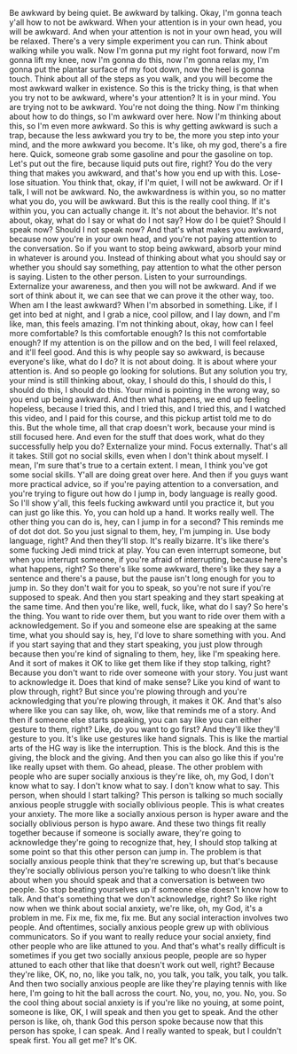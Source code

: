  Be awkward by being quiet. Be awkward by talking. Okay, I'm gonna teach y'all how to not be awkward. When your attention is in your own head, you will be awkward. And when your attention is not in your own head, you will be relaxed. There's a very simple experiment you can run. Think about walking while you walk. Now I'm gonna put my right foot forward, now I'm gonna lift my knee, now I'm gonna do this, now I'm gonna relax my, I'm gonna put the plantar surface of my foot down, now the heel is gonna touch. Think about all of the steps as you walk, and you will become the most awkward walker in existence. So this is the tricky thing, is that when you try not to be awkward, where's your attention? It is in your mind. You are trying not to be awkward. You're not doing the thing. Now I'm thinking about how to do things, so I'm awkward over here. Now I'm thinking about this, so I'm even more awkward. So this is why getting awkward is such a trap, because the less awkward you try to be, the more you step into your mind, and the more awkward you become. It's like, oh my god, there's a fire here. Quick, someone grab some gasoline and pour the gasoline on top. Let's put out the fire, because liquid puts out fire, right? You do the very thing that makes you awkward, and that's how you end up with this. Lose-lose situation. You think that, okay, if I'm quiet, I will not be awkward. Or if I talk, I will not be awkward. No, the awkwardness is within you, so no matter what you do, you will be awkward. But this is the really cool thing. If it's within you, you can actually change it. It's not about the behavior. It's not about, okay, what do I say or what do I not say? How do I be quiet? Should I speak now? Should I not speak now? And that's what makes you awkward, because now you're in your own head, and you're not paying attention to the conversation. So if you want to stop being awkward, absorb your mind in whatever is around you. Instead of thinking about what you should say or whether you should say something, pay attention to what the other person is saying. Listen to the other person. Listen to your surroundings. Externalize your awareness, and then you will not be awkward. And if we sort of think about it, we can see that we can prove it the other way, too. When am I the least awkward? When I'm absorbed in something. Like, if I get into bed at night, and I grab a nice, cool pillow, and I lay down, and I'm like, man, this feels amazing. I'm not thinking about, okay, how can I feel more comfortable? Is this comfortable enough? Is this not comfortable enough? If my attention is on the pillow and on the bed, I will feel relaxed, and it'll feel good. And this is why people say so awkward, is because everyone's like, what do I do? It is not about doing. It is about where your attention is. And so people go looking for solutions. But any solution you try, your mind is still thinking about, okay, I should do this, I should do this, I should do this, I should do this. Your mind is pointing in the wrong way, so you end up being awkward. And then what happens, we end up feeling hopeless, because I tried this, and I tried this, and I tried this, and I watched this video, and I paid for this course, and this pickup artist told me to do this. But the whole time, all that crap doesn't work, because your mind is still focused here. And even for the stuff that does work, what do they successfully help you do? Externalize your mind. Focus externally. That's all it takes. Still got no social skills, even when I don't think about myself. I mean, I'm sure that's true to a certain extent. I mean, I think you've got some social skills. Y'all are doing great over here. And then if you guys want more practical advice, so if you're paying attention to a conversation, and you're trying to figure out how do I jump in, body language is really good. So I'll show y'all, this feels fucking awkward until you practice it, but you can just go like this. Yo, you can hold up a hand. It works really well. The other thing you can do is, hey, can I jump in for a second? This reminds me of dot dot dot. So you just signal to them, hey, I'm jumping in. Use body language, right? And then they'll stop. It's really bizarre. It's like there's some fucking Jedi mind trick at play. You can even interrupt someone, but when you interrupt someone, if you're afraid of interrupting, because here's what happens, right? So there's like some awkward, there's like they say a sentence and there's a pause, but the pause isn't long enough for you to jump in. So they don't wait for you to speak, so you're not sure if you're supposed to speak. And then you start speaking and they start speaking at the same time. And then you're like, well, fuck, like, what do I say? So here's the thing. You want to ride over them, but you want to ride over them with a acknowledgement. So if you and someone else are speaking at the same time, what you should say is, hey, I'd love to share something with you. And if you start saying that and they start speaking, you just plow through because then you're kind of signaling to them, hey, like I'm speaking here. And it sort of makes it OK to like get them like if they stop talking, right? Because you don't want to ride over someone with your story. You just want to acknowledge it. Does that kind of make sense? Like you kind of want to plow through, right? But since you're plowing through and you're acknowledging that you're plowing through, it makes it OK. And that's also where like you can say like, oh, wow, like that reminds me of a story. And then if someone else starts speaking, you can say like you can either gesture to them, right? Like, do you want to go first? And they'll like they'll gesture to you. It's like use gestures like hand signals. This is like the martial arts of the HG way is like the interruption. This is the block. And this is the giving, the block and the giving. And then you can also go like this if you're like really upset with them. Go ahead, please. The other problem with people who are super socially anxious is they're like, oh, my God, I don't know what to say. I don't know what to say. I don't know what to say. This person, when should I start talking? This person is talking so much socially anxious people struggle with socially oblivious people. This is what creates your anxiety. The more like a socially anxious person is hyper aware and the socially oblivious person is hypo aware. And these two things fit really together because if someone is socially aware, they're going to acknowledge they're going to recognize that, hey, I should stop talking at some point so that this other person can jump in. The problem is that socially anxious people think that they're screwing up, but that's because they're socially oblivious person you're talking to who doesn't like think about when you should speak and that a conversation is between two people. So stop beating yourselves up if someone else doesn't know how to talk. And that's something that we don't acknowledge, right? So like right now when we think about social anxiety, we're like, oh, my God, it's a problem in me. Fix me, fix me, fix me. But any social interaction involves two people. And oftentimes, socially anxious people grew up with oblivious communicators. So if you want to really reduce your social anxiety, find other people who are like attuned to you. And that's what's really difficult is sometimes if you get two socially anxious people, people are so hyper attuned to each other that like that doesn't work out well, right? Because they're like, OK, no, no, like you talk, no, you talk, you talk, you talk, you talk. And then two socially anxious people are like they're playing tennis with like here, I'm going to hit the ball across the court. No, you, no, you. No, you. So the cool thing about social anxiety is if you're like no youing, at some point, someone is like, OK, I will speak and then you get to speak. And the other person is like, oh, thank God this person spoke because now that this person has spoke, I can speak. And I really wanted to speak, but I couldn't speak first. You all get me? It's OK.